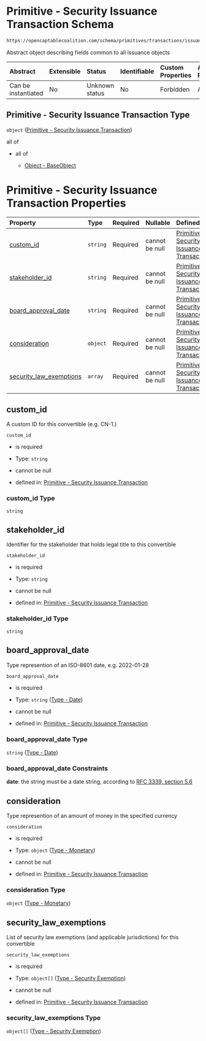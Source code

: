 # Primitive - Security Issuance Transaction Schema

```txt
https://opencaptablecoalition.com/schema/primitives/transactions/issuance/base_issuance
```

Abstract object describing fields common to all issuance objects

| Abstract            | Extensible | Status         | Identifiable | Custom Properties | Additional Properties | Access Restrictions | Defined In                                                                                                                |
| :------------------ | :--------- | :------------- | :----------- | :---------------- | :-------------------- | :------------------ | :------------------------------------------------------------------------------------------------------------------------ |
| Can be instantiated | No         | Unknown status | No           | Forbidden         | Allowed               | none                | [BaseIssuance.schema.json](../../schema/primitives/transactions/issuance/BaseIssuance.schema.json "open original schema") |

## Primitive - Security Issuance Transaction Type

`object` ([Primitive - Security Issuance Transaction](baseissuance.md))

all of

*   all of

    *   [Object - BaseObject](basetransaction-allof-object---baseobject.md "check type definition")

# Primitive - Security Issuance Transaction Properties

| Property                                            | Type     | Required | Nullable       | Defined by                                                                                                                                                                                                                                         |
| :-------------------------------------------------- | :------- | :------- | :------------- | :------------------------------------------------------------------------------------------------------------------------------------------------------------------------------------------------------------------------------------------------- |
| [custom_id](#custom_id)                             | `string` | Required | cannot be null | [Primitive - Security Issuance Transaction](baseissuance-properties-custom_id.md "https://opencaptablecoalition.com/schema/primitives/transactions/issuance/base_issuance#/properties/custom_id")                                                  |
| [stakeholder_id](#stakeholder_id)                   | `string` | Required | cannot be null | [Primitive - Security Issuance Transaction](baseissuance-properties-stakeholder_id.md "https://opencaptablecoalition.com/schema/primitives/transactions/issuance/base_issuance#/properties/stakeholder_id")                                        |
| [board_approval_date](#board_approval_date)         | `string` | Required | cannot be null | [Primitive - Security Issuance Transaction](eventdrivenvestingcondition-properties-event_occurred-oneof-type---date.md "https://opencaptablecoalition.com/schema/types/date#/properties/board_approval_date")                                      |
| [consideration](#consideration)                     | `object` | Required | cannot be null | [Primitive - Security Issuance Transaction](basetransfer-properties-type---monetary.md "https://opencaptablecoalition.com/schema/types/monetary#/properties/consideration")                                                                        |
| [security_law_exemptions](#security_law_exemptions) | `array`  | Required | cannot be null | [Primitive - Security Issuance Transaction](baseissuance-properties-security-issuance---security-exemption-array.md "https://opencaptablecoalition.com/schema/primitives/transactions/issuance/base_issuance#/properties/security_law_exemptions") |

## custom_id

A custom ID for this convertible (e.g. CN-1.)

`custom_id`

*   is required

*   Type: `string`

*   cannot be null

*   defined in: [Primitive - Security Issuance Transaction](baseissuance-properties-custom_id.md "https://opencaptablecoalition.com/schema/primitives/transactions/issuance/base_issuance#/properties/custom_id")

### custom_id Type

`string`

## stakeholder_id

Identifier for the stakeholder that holds legal title to this convertible

`stakeholder_id`

*   is required

*   Type: `string`

*   cannot be null

*   defined in: [Primitive - Security Issuance Transaction](baseissuance-properties-stakeholder_id.md "https://opencaptablecoalition.com/schema/primitives/transactions/issuance/base_issuance#/properties/stakeholder_id")

### stakeholder_id Type

`string`

## board_approval_date

Type represention of an ISO-8601 date, e.g. 2022-01-28

`board_approval_date`

*   is required

*   Type: `string` ([Type - Date](eventdrivenvestingcondition-properties-event_occurred-oneof-type---date.md))

*   cannot be null

*   defined in: [Primitive - Security Issuance Transaction](eventdrivenvestingcondition-properties-event_occurred-oneof-type---date.md "https://opencaptablecoalition.com/schema/types/date#/properties/board_approval_date")

### board_approval_date Type

`string` ([Type - Date](eventdrivenvestingcondition-properties-event_occurred-oneof-type---date.md))

### board_approval_date Constraints

**date**: the string must be a date string, according to [RFC 3339, section 5.6](https://tools.ietf.org/html/rfc3339 "check the specification")

## consideration

Type represention of an amount of money in the specified currency

`consideration`

*   is required

*   Type: `object` ([Type - Monetary](basetransfer-properties-type---monetary.md))

*   cannot be null

*   defined in: [Primitive - Security Issuance Transaction](basetransfer-properties-type---monetary.md "https://opencaptablecoalition.com/schema/types/monetary#/properties/consideration")

### consideration Type

`object` ([Type - Monetary](basetransfer-properties-type---monetary.md))

## security_law_exemptions

List of security law exemptions (and applicable jurisdictions) for this convertible

`security_law_exemptions`

*   is required

*   Type: `object[]` ([Type - Security Exemption](baseissuance-properties-security-issuance---security-exemption-array-type---security-exemption.md))

*   cannot be null

*   defined in: [Primitive - Security Issuance Transaction](baseissuance-properties-security-issuance---security-exemption-array.md "https://opencaptablecoalition.com/schema/primitives/transactions/issuance/base_issuance#/properties/security_law_exemptions")

### security_law_exemptions Type

`object[]` ([Type - Security Exemption](baseissuance-properties-security-issuance---security-exemption-array-type---security-exemption.md))
